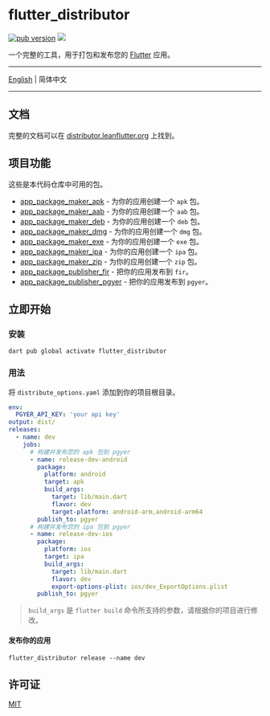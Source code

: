 # flutter_distributor

[![pub version][pub-image]][pub-url] [![][discord-image]][discord-url]

[pub-image]: https://img.shields.io/pub/v/flutter_distributor.svg
[pub-url]: https://pub.dev/packages/flutter_distributor

[discord-image]: https://img.shields.io/discord/884679008049037342.svg
[discord-url]: https://discord.gg/zPa6EZ2jqb

一个完整的工具，用于打包和发布您的 [Flutter](https://flutter.dev) 应用。

---

[English](./README.md) | 简体中文

---

## 文档

完整的文档可以在 [distributor.leanflutter.org](https://distributor.leanflutter.org/v/zh) 上找到。

## 项目功能

这些是本代码仓库中可用的包。

- [app_package_maker_apk](./packages/app_package_maker_apk/) - 为你的应用创建一个 `apk` 包。
- [app_package_maker_aab](./packages/app_package_maker_aab/) - 为你的应用创建一个 `aab` 包。
- [app_package_maker_deb](./packages/app_package_maker_deb/) - 为你的应用创建一个 `deb` 包。
- [app_package_maker_dmg](./packages/app_package_maker_dmg/) - 为你的应用创建一个 `dmg` 包。
- [app_package_maker_exe](./packages/app_package_maker_exe/) - 为你的应用创建一个 `exe` 包。
- [app_package_maker_ipa](./packages/app_package_maker_ipa/) - 为你的应用创建一个 `ipa` 包。
- [app_package_maker_zip](./packages/app_package_maker_zip/) - 为你的应用创建一个 `zip` 包。
- [app_package_publisher_fir](./packages/app_package_publisher_fir/) - 把你的应用发布到 `fir`。
- [app_package_publisher_pgyer](./packages/app_package_publisher_pgyer/) - 把你的应用发布到 `pgyer`。

## 立即开始

### 安装

```
dart pub global activate flutter_distributor
```

### 用法

将 `distribute_options.yaml` 添加到你的项目根目录。

```yaml
env:
  PGYER_API_KEY: 'your api key'
output: dist/
releases:
  - name: dev
    jobs:
      # 构建并发布您的 apk 包到 pgyer
      - name: release-dev-android
        package:
          platform: android
          target: apk
          build_args:
            target: lib/main.dart
            flavor: dev
            target-platform: android-arm,android-arm64
        publish_to: pgyer
      # 构建并发布您的 ipa 包到 pgyer
      - name: release-dev-ios
        package:
          platform: ios
          target: ipa
          build_args:
            target: lib/main.dart
            flavor: dev
            export-options-plist: ios/dev_ExportOptions.plist
        publish_to: pgyer
```

> `build_args` 是 `flutter build` 命令所支持的参数，请根据你的项目进行修改。

#### 发布你的应用

```
flutter_distributor release --name dev
```

## 许可证

[MIT](./LICENSE)
